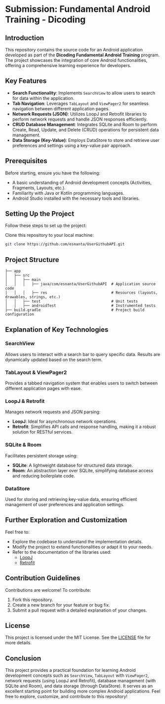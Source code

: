 # Submission: Fundamental Android Training - Dicoding

## Introduction

This repository contains the source code for an Android application developed as part of the **Dicoding Fundamental Android Training** program. The project showcases the integration of core Android functionalities, offering a comprehensive learning experience for developers.

## Key Features

- **Search Functionality**: Implements `SearchView` to allow users to search for data within the application.
- **Tab Navigation**: Leverages `TabLayout` and `ViewPager2` for seamless navigation between different application pages.
- **Network Requests (JSON)**: Utilizes LoopJ and Retrofit libraries to perform network requests and handle JSON responses efficiently.
- **CRUD Database Management**: Integrates SQLite and Room to perform Create, Read, Update, and Delete (CRUD) operations for persistent data management.
- **Data Storage (Key-Value)**: Employs DataStore to store and retrieve user preferences and settings using a key-value pair approach.

## Prerequisites

Before starting, ensure you have the following:

- A basic understanding of Android development concepts (Activities, Fragments, Layouts, etc.).
- Familiarity with Java or Kotlin programming languages.
- Android Studio installed with the necessary tools and libraries.

## Setting Up the Project

Follow these steps to set up the project:

Clone this repository to your local machine:
   ```bash
   git clone https://github.com/esnanta/UserGithubAPI.git
   ```

## Project Structure

```plaintext
├── app
│   ├── src
│   │   ├── main
│   │   │   ├── java/com/esnanta/UserGithubAPI  # Application source code
│   │   │   ├── res                             # Resources (layouts, drawables, strings, etc.)
│   │   ├── test                                # Unit tests
│   │   ├── androidTest                         # Instrumented tests
├── build.gradle                                # Project build configuration
```

## Explanation of Key Technologies

### SearchView
Allows users to interact with a search bar to query specific data. Results are dynamically updated based on the search term.

### TabLayout & ViewPager2
Provides a tabbed navigation system that enables users to switch between different application pages with ease.

### LoopJ & Retrofit
Manages network requests and JSON parsing:
- **LoopJ**: Ideal for asynchronous network operations.
- **Retrofit**: Simplifies API calls and response handling, making it a robust solution for RESTful services.

### SQLite & Room
Facilitates persistent storage using:
- **SQLite**: A lightweight database for structured data storage.
- **Room**: An abstraction layer over SQLite, simplifying database access and reducing boilerplate code.

### DataStore
Used for storing and retrieving key-value data, ensuring efficient management of user preferences and application settings.

## Further Exploration and Customization

Feel free to:

- Explore the codebase to understand the implementation details.
- Modify the project to extend functionalities or adapt it to your needs.
- Refer to the documentation of the libraries used:
  - [LoopJ](https://loopj.com/)
  - [Retrofit](https://square.github.io/retrofit/)

## Contribution Guidelines

Contributions are welcome! To contribute:

1. Fork this repository.
2. Create a new branch for your feature or bug fix.
3. Submit a pull request with a detailed explanation of your changes.

## License

This project is licensed under the MIT License. See the [LICENSE](LICENSE) file for more details.

## Conclusion

This project provides a practical foundation for learning Android development concepts such as `SearchView`, `TabLayout` with `ViewPager2`, network requests (using LoopJ and Retrofit), database management (with SQLite and Room), and data storage (through DataStore). It serves as an excellent starting point for building more complex Android applications. Feel free to explore, customize, and contribute to this repository!

